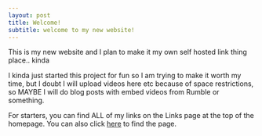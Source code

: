 ```yaml
---
layout: post
title: Welcome!
subtitle: welcome to my new website!
---
```



This is my new website and I plan to make it my own self hosted link thing place.. kinda

I kinda just started this project for fun so I am trying to make it worth my time, but I doubt I will upload videos here etc because of space restrictions, so MAYBE I will do blog posts with embed videos from Rumble or something.

For starters, you can find ALL of my links on the Links page at the top of the homepage. You can also click [here](https://dnihil.github.io/homepage/links/) to find the page.

